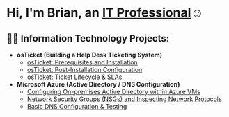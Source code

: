 <h1>Hi, I'm Brian, an <a href="https://linkedin.com/in/brian-cole-4b3b51332/">IT Professional</a>☺</h1>

<h2>👨‍💻 Information Technology Projects:</h2>

- <b>osTicket (Building a Help Desk Ticketing System)</b>
  - [osTicket: Prerequisites and Installation](https://github.com/Brianracole/osticket-prereqs)
  - [osTicket: Post-Installation Configuration](https://github.com/Brianracole/post-install-config)
  - [osTicket: Ticket Lifecycle & SLAs](https://github.com/Brianracole/ticket-lifecycle)
- <b>Microsoft Azure (Active Directory / DNS Configuration)</b>
  - [Configuring On-premises Active Directory within Azure VMs](https://github.com/Brianracole/Configure-Active-Directory)
  - [Network Security Groups (NSGs) and Inspecting Network Protocols](https://github.com/Brianracole/azure-network-protocols)
  - [Basic DNS Configuration & Testing](https://github.com/Brianracole/azure-network-protocols)

